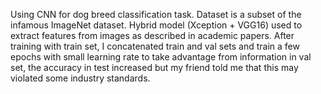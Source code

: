 Using CNN for dog breed classification task. Dataset is a subset of the infamous ImageNet dataset. Hybrid model (Xception + VGG16) used to extract features from images as described in academic papers. 
After training with train set, I concatenated train and val sets and train a few epochs with small learning rate to take advantage from information in val set, the accuracy in test increased but my friend told me that this may violated some industry standards.
